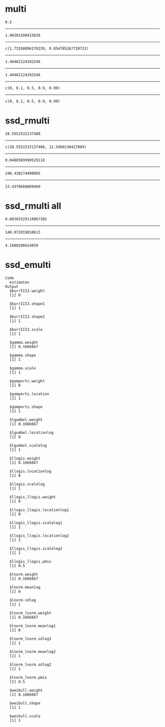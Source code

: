 # multi

    0.5

---

    1.96303108415826

---

    c(1.73268096178239, 0.854785267720722)

---

    1.46462124292546

---

    1.46462124292546

---

    c(0, 0.1, 0.5, 0.9, 0.99)

---

    c(0, 0.1, 0.5, 0.9, 0.99)

# ssd_rmulti

    28.5551532137488

---

    c(28.5551532137488, 12.5960130427869)

---

    0.0488589998529118

---

    240.430274490865

---

    23.4379668609469

# ssd_rmulti all

    0.00303329119967302

---

    140.072019810613

---

    4.1688296624039

# ssd_emulti

    Code
      estimates
    Output
      $burrIII3.weight
      [1] 0
      
      $burrIII3.shape1
      [1] 1
      
      $burrIII3.shape2
      [1] 1
      
      $burrIII3.scale
      [1] 1
      
      $gamma.weight
      [1] 0.1666667
      
      $gamma.shape
      [1] 1
      
      $gamma.scale
      [1] 1
      
      $gompertz.weight
      [1] 0
      
      $gompertz.location
      [1] 1
      
      $gompertz.shape
      [1] 1
      
      $lgumbel.weight
      [1] 0.1666667
      
      $lgumbel.locationlog
      [1] 0
      
      $lgumbel.scalelog
      [1] 1
      
      $llogis.weight
      [1] 0.1666667
      
      $llogis.locationlog
      [1] 0
      
      $llogis.scalelog
      [1] 1
      
      $llogis_llogis.weight
      [1] 0
      
      $llogis_llogis.locationlog1
      [1] 0
      
      $llogis_llogis.scalelog1
      [1] 1
      
      $llogis_llogis.locationlog2
      [1] 1
      
      $llogis_llogis.scalelog2
      [1] 1
      
      $llogis_llogis.pmix
      [1] 0.5
      
      $lnorm.weight
      [1] 0.1666667
      
      $lnorm.meanlog
      [1] 0
      
      $lnorm.sdlog
      [1] 1
      
      $lnorm_lnorm.weight
      [1] 0.1666667
      
      $lnorm_lnorm.meanlog1
      [1] 0
      
      $lnorm_lnorm.sdlog1
      [1] 1
      
      $lnorm_lnorm.meanlog2
      [1] 1
      
      $lnorm_lnorm.sdlog2
      [1] 1
      
      $lnorm_lnorm.pmix
      [1] 0.5
      
      $weibull.weight
      [1] 0.1666667
      
      $weibull.shape
      [1] 1
      
      $weibull.scale
      [1] 1
      

